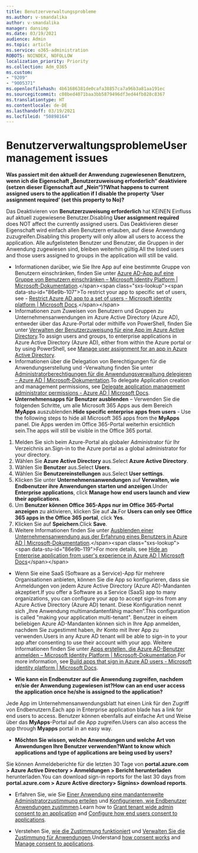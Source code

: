 ```yaml
---
title: Benutzerverwaltungsprobleme
ms.author: v-smandalika
author: v-smandalika
manager: dansimp
ms.date: 03/19/2021
audience: Admin
ms.topic: article
ms.service: o365-administration
ROBOTS: NOINDEX, NOFOLLOW
localization_priority: Priority
ms.collection: Adm_O365
ms.custom:
- "9209"
- "9005371"
ms.openlocfilehash: 4b61686381de0cafa38857ca7a96b3a81aa191ec
ms.sourcegitcommit: c08bed4071baa3bb5879496df3ed44fb828c8367
ms.translationtype: HT
ms.contentlocale: de-DE
ms.lasthandoff: 03/19/2021
ms.locfileid: "50898164"
---
```

# <a name="user-management-issues"></a><span data-ttu-id="86e9b-102">Benutzerverwaltungsprobleme</span><span class="sxs-lookup"><span data-stu-id="86e9b-102">User management issues</span></span>

<span data-ttu-id="86e9b-103">**Was passiert mit den aktuell der Anwendung zugewiesenen Benutzern, wenn ich die Eigenschaft „Benutzerzuweisung erforderlich“ deaktiviere (setzen dieser Eigenschaft auf „Nein“)?**</span><span class="sxs-lookup"><span data-stu-id="86e9b-103">**What happens to current assigned users to the application if I disable the property ‘User assignment required’ (set this property to No)?**</span></span>

<span data-ttu-id="86e9b-104">Das Deaktivieren von **Benutzerzuweisung erforderlich** hat KEINEN Einfluss auf aktuell zugewiesene Benutzer.</span><span class="sxs-lookup"><span data-stu-id="86e9b-104">Disabling **User assignment required** does NOT affect the currently assigned users.</span></span> <span data-ttu-id="86e9b-105">Das Deaktivieren dieser Eigenschaft wird einfach allen Benutzern erlauben, auf diese Anwendung zuzugreifen.</span><span class="sxs-lookup"><span data-stu-id="86e9b-105">Disabling this property will only allow all users to access the application.</span></span> <span data-ttu-id="86e9b-106">Alle aufgelisteten Benutzer und Benutzer, die Gruppen in der Anwendung zugewiesen sind, bleiben weiterhin gültig.</span><span class="sxs-lookup"><span data-stu-id="86e9b-106">All the listed users and those users assigned to groups in the application will still be valid.</span></span>

- <span data-ttu-id="86e9b-107">Informationen darüber, wie Sie Ihre App auf eine bestimmte Gruppe von Benutzern einschränken, finden Sie unter [Azure AD-App auf eine Gruppe von Benutzern einschränken – Microsoft Identity Platform | Microsoft-Dokumentation](https://docs.microsoft.com/azure/active-directory/develop/howto-restrict-your-app-to-a-set-of-users#:~:text=Select%20the%20application%20you%20want%2cand%20set%20it%20to%20Yes.).</span><span class="sxs-lookup"><span data-stu-id="86e9b-107">To restrict your app to specific set of users, see - [Restrict Azure AD app to a set of users - Microsoft identity platform | Microsoft Docs](https://docs.microsoft.com/azure/active-directory/develop/howto-restrict-your-app-to-a-set-of-users#:~:text=Select%20the%20application%20you%20want%2cand%20set%20it%20to%20Yes.).</span></span>
- <span data-ttu-id="86e9b-108">Informationen zum Zuweisen von Benutzern und Gruppen zu Unternehmensanwendungen im Azure Active Directory (Azure AD), entweder über das Azure-Portal oder mithilfe von PowerShell, finden Sie unter [Verwalten der Benutzerzuweisung für eine App im Azure Active Directory](https://docs.microsoft.com/azure/active-directory/manage-apps/assign-user-or-group-access-portal).</span><span class="sxs-lookup"><span data-stu-id="86e9b-108">To assign users and groups, to enterprise applications in Azure Active Directory (Azure AD), either from within the Azure portal or by using PowerShell, see [Manage user assignment for an app in Azure Active Directory](https://docs.microsoft.com/azure/active-directory/manage-apps/assign-user-or-group-access-portal).</span></span>
- <span data-ttu-id="86e9b-109">Informationen über die Delegation von Berechtigungen für die Anwendungserstellung und -Verwaltung finden Sie unter [Administratorberechtigungen für die Anwendungsverwaltung delegieren – Azure AD | Microsoft-Dokumentation](https://docs.microsoft.com/azure/active-directory/roles/delegate-app-roles).</span><span class="sxs-lookup"><span data-stu-id="86e9b-109">To delegate Application creation and management permissions, see [Delegate application management administrator permissions - Azure AD | Microsoft Docs](https://docs.microsoft.com/azure/active-directory/roles/delegate-app-roles).</span></span>
- <span data-ttu-id="86e9b-110">**Unternehmensapps für Benutzer ausblenden** – Verwenden Sie die folgenden Schritte, um alle Microsoft 365 Apps aus dem Bereich **MyApps** auszublenden.</span><span class="sxs-lookup"><span data-stu-id="86e9b-110">**Hide specific enterprise apps from users** - Use the following steps to hide all Microsoft 365 apps from the **MyApps** panel.</span></span> <span data-ttu-id="86e9b-111">Die Apps werden im Office 365-Portal weiterhin ersichtlich sein.</span><span class="sxs-lookup"><span data-stu-id="86e9b-111">The apps will still be visible in the Office 365 portal.</span></span>

 1. <span data-ttu-id="86e9b-112">Melden Sie sich beim Azure-Portal als globaler Administrator für Ihr Verzeichnis an.</span><span class="sxs-lookup"><span data-stu-id="86e9b-112">Sign-in to the Azure portal as a global administrator for your directory.</span></span> 
 2. <span data-ttu-id="86e9b-113">Wählen Sie **Azure Active Directory** aus.</span><span class="sxs-lookup"><span data-stu-id="86e9b-113">Select **Azure Active Directory**.</span></span> 
 3. <span data-ttu-id="86e9b-114">Wählen Sie **Benutzer** aus.</span><span class="sxs-lookup"><span data-stu-id="86e9b-114">Select **Users**.</span></span> 
 4. <span data-ttu-id="86e9b-115">Wählen Sie **Benutzereinstellungen** aus.</span><span class="sxs-lookup"><span data-stu-id="86e9b-115">Select **User settings**.</span></span> 
 5. <span data-ttu-id="86e9b-116">Klicken Sie unter **Unternehmensanwendungen** auf **Verwalten, wie Endbenutzer ihre Anwendungen starten und anzeigen**.</span><span class="sxs-lookup"><span data-stu-id="86e9b-116">Under **Enterprise applications**, click **Manage how end users launch and view their applications**.</span></span> 
 6. <span data-ttu-id="86e9b-117">Um **Benutzer können Office 365-Apps nur im Office 365-Portal anzeigen** zu aktivieren, klicken Sie auf **Ja**.</span><span class="sxs-lookup"><span data-stu-id="86e9b-117">For **Users can only see Office 365 apps in the Office 365 portal**, click **Yes**.</span></span> 
 7. <span data-ttu-id="86e9b-118">Klicken Sie auf **Speichern**.</span><span class="sxs-lookup"><span data-stu-id="86e9b-118">Click **Save**.</span></span> 
 8. <span data-ttu-id="86e9b-119">Weitere Informationen finden Sie unter [Ausblenden einer Unternehmensanwendung aus der Erfahrung eines Benutzers in Azure AD | Microsoft-Dokumentation](https://docs.microsoft.com/azure/active-directory/manage-apps/hide-application-from-user-portal#:~:text=%20Hide%20an%20application%20from%20the%20end%20user,6%20Click%20Properties.%207%20Click%20Save.%20See%20More.).</span><span class="sxs-lookup"><span data-stu-id="86e9b-119">For more details, see [Hide an Enterprise application from user's experience in Azure AD | Microsoft Docs](https://docs.microsoft.com/azure/active-directory/manage-apps/hide-application-from-user-portal#:~:text=%20Hide%20an%20application%20from%20the%20end%20user,6%20Click%20Properties.%207%20Click%20Save.%20See%20More.)</span></span>

- <span data-ttu-id="86e9b-120">Wenn Sie eine SaaS (Software as a Service)-App für mehrere Organisationen anbieten, können Sie die App so konfigurieren, dass sie Anmeldungen von jedem Azure Active Directory (Azure AD)-Mandanten akzeptiert.</span><span class="sxs-lookup"><span data-stu-id="86e9b-120">If you offer a Software as a Service (SaaS) app to many organizations, you can configure your app to accept sign-ins from any Azure Active Directory (Azure AD) tenant.</span></span> <span data-ttu-id="86e9b-121">Diese Konfiguration nennt sich „Ihre Anwendung multimandantenfähig machen“.</span><span class="sxs-lookup"><span data-stu-id="86e9b-121">This configuration is called "making your application multi-tenant".</span></span> <span data-ttu-id="86e9b-122">Benutzer in einem beliebigen Azure AD-Mandanten können sich in Ihre App anmelden, nachdem Sie zugestimmt haben, ihr Konto mit Ihrer App zu verwenden.</span><span class="sxs-lookup"><span data-stu-id="86e9b-122">Users in any Azure AD tenant will be able to sign-in to your app after consenting to use their account with your app.</span></span> <span data-ttu-id="86e9b-123">Weitere Informationen finden Sie unter [Apps erstellen, die Azure AD-Benutzer anmelden – Microsoft Identity Platform | Microsoft-Dokumentation](https://docs.microsoft.com/azure/active-directory/develop/howto-convert-app-to-be-multi-tenant).</span><span class="sxs-lookup"><span data-stu-id="86e9b-123">For more information, see [Build apps that sign in Azure AD users - Microsoft identity platform | Microsoft Docs](https://docs.microsoft.com/azure/active-directory/develop/howto-convert-app-to-be-multi-tenant).</span></span>

- <span data-ttu-id="86e9b-124">**Wie kann ein Endbenutzer auf die Anwendung zugreifen, nachdem er/sie der Anwendung zugewiesen ist?**</span><span class="sxs-lookup"><span data-stu-id="86e9b-124">**How can an end user access the application once he/she is assigned to the application?**</span></span>

<span data-ttu-id="86e9b-125">Jede App im Unternehmensanwendungsblatt hat einen Link für den Zugriff von Endbenutzern.</span><span class="sxs-lookup"><span data-stu-id="86e9b-125">Each app in Enterprise application blade has a link for end users to access.</span></span> <span data-ttu-id="86e9b-126">Benutzer können ebenfalls auf einfache Art und Weise über das **MyApps**-Portal auf die App zugreifen.</span><span class="sxs-lookup"><span data-stu-id="86e9b-126">Users can also access the app through **Myapps** portal in an easy way.</span></span>

- <span data-ttu-id="86e9b-127">**Möchten Sie wissen, welche Anwendungen und welche Art von Anwendungen Ihre Benutzer verwenden?**</span><span class="sxs-lookup"><span data-stu-id="86e9b-127">**Want to know which applications and type of applications are being used by users?**</span></span>

<span data-ttu-id="86e9b-128">Sie können Anmeldeberichte für die letzten 30 Tage von **portal.azure.com > Azure Active Directory > Anmeldungen > Bericht herunterladen** herunterladen.</span><span class="sxs-lookup"><span data-stu-id="86e9b-128">You can download sign-in reports for the last 30 days from **portal.azure.com > Azure Active directory> Signins> download reports**.</span></span>

- <span data-ttu-id="86e9b-129">Erfahren Sie, wie Sie [Einer Anwendung eine mandantenweite Administratorzustimmung erteilen](https://docs.microsoft.com/azure/active-directory/manage-apps/grant-admin-consent) und [Konfigurieren, wie Endbenutzer Anwendungen zustimmen](https://docs.microsoft.com/azure/active-directory/manage-apps/configure-user-consent).</span><span class="sxs-lookup"><span data-stu-id="86e9b-129">Learn how to [Grant tenant wide admin consent to an application](https://docs.microsoft.com/azure/active-directory/manage-apps/grant-admin-consent) and [Configure how end users consent to applications](https://docs.microsoft.com/azure/active-directory/manage-apps/configure-user-consent).</span></span>

- <span data-ttu-id="86e9b-130">Verstehen Sie, [wie die Zustimmung funktioniert](https://docs.microsoft.com/azure/active-directory/develop/v2-permissions-and-consent) und [Verwalten Sie die Zustimmung für Anwendungen](https://docs.microsoft.com/azure/active-directory/manage-apps/manage-consent-requests).</span><span class="sxs-lookup"><span data-stu-id="86e9b-130">Understand [how consent works](https://docs.microsoft.com/azure/active-directory/develop/v2-permissions-and-consent) and [Manage consent to applications](https://docs.microsoft.com/azure/active-directory/manage-apps/manage-consent-requests).</span></span>


